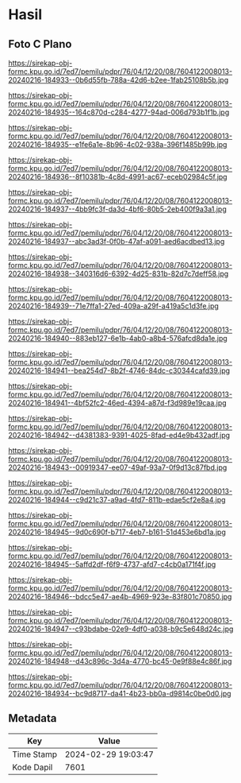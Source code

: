 # Hasil

## Foto C Plano

https://sirekap-obj-formc.kpu.go.id/7ed7/pemilu/pdpr/76/04/12/20/08/7604122008013-20240216-184933--0b6d55fb-788a-42d6-b2ee-1fab25108b5b.jpg

https://sirekap-obj-formc.kpu.go.id/7ed7/pemilu/pdpr/76/04/12/20/08/7604122008013-20240216-184935--164c870d-c284-4277-94ad-006d793b1f1b.jpg

https://sirekap-obj-formc.kpu.go.id/7ed7/pemilu/pdpr/76/04/12/20/08/7604122008013-20240216-184935--e1fe6a1e-8b96-4c02-938a-396f1485b99b.jpg

https://sirekap-obj-formc.kpu.go.id/7ed7/pemilu/pdpr/76/04/12/20/08/7604122008013-20240216-184936--8f10381b-4c8d-4991-ac67-eceb02984c5f.jpg

https://sirekap-obj-formc.kpu.go.id/7ed7/pemilu/pdpr/76/04/12/20/08/7604122008013-20240216-184937--4bb9fc3f-da3d-4bf6-80b5-2eb400f9a3a1.jpg

https://sirekap-obj-formc.kpu.go.id/7ed7/pemilu/pdpr/76/04/12/20/08/7604122008013-20240216-184937--abc3ad3f-0f0b-47af-a091-aed6acdbed13.jpg

https://sirekap-obj-formc.kpu.go.id/7ed7/pemilu/pdpr/76/04/12/20/08/7604122008013-20240216-184938--340316d6-6392-4d25-831b-82d7c7deff58.jpg

https://sirekap-obj-formc.kpu.go.id/7ed7/pemilu/pdpr/76/04/12/20/08/7604122008013-20240216-184939--71e7ffa1-27ed-409a-a29f-a419a5c1d3fe.jpg

https://sirekap-obj-formc.kpu.go.id/7ed7/pemilu/pdpr/76/04/12/20/08/7604122008013-20240216-184940--883eb127-6e1b-4ab0-a8b4-576afcd8da1e.jpg

https://sirekap-obj-formc.kpu.go.id/7ed7/pemilu/pdpr/76/04/12/20/08/7604122008013-20240216-184941--bea254d7-8b2f-4746-84dc-c30344cafd39.jpg

https://sirekap-obj-formc.kpu.go.id/7ed7/pemilu/pdpr/76/04/12/20/08/7604122008013-20240216-184941--4bf52fc2-46ed-4394-a87d-f3d989e19caa.jpg

https://sirekap-obj-formc.kpu.go.id/7ed7/pemilu/pdpr/76/04/12/20/08/7604122008013-20240216-184942--d4381383-9391-4025-8fad-ed4e9b432adf.jpg

https://sirekap-obj-formc.kpu.go.id/7ed7/pemilu/pdpr/76/04/12/20/08/7604122008013-20240216-184943--00919347-ee07-49af-93a7-0f9d13c87fbd.jpg

https://sirekap-obj-formc.kpu.go.id/7ed7/pemilu/pdpr/76/04/12/20/08/7604122008013-20240216-184944--c9d21c37-a9ad-4fd7-811b-edae5cf2e8a4.jpg

https://sirekap-obj-formc.kpu.go.id/7ed7/pemilu/pdpr/76/04/12/20/08/7604122008013-20240216-184945--9d0c690f-b717-4eb7-b161-51d453e6bd1a.jpg

https://sirekap-obj-formc.kpu.go.id/7ed7/pemilu/pdpr/76/04/12/20/08/7604122008013-20240216-184945--5affd2df-f6f9-4737-afd7-c4cb0a171f4f.jpg

https://sirekap-obj-formc.kpu.go.id/7ed7/pemilu/pdpr/76/04/12/20/08/7604122008013-20240216-184946--bdcc5e47-ae4b-4969-923e-83f801c70850.jpg

https://sirekap-obj-formc.kpu.go.id/7ed7/pemilu/pdpr/76/04/12/20/08/7604122008013-20240216-184947--c93bdabe-02e9-4df0-a038-b9c5e648d24c.jpg

https://sirekap-obj-formc.kpu.go.id/7ed7/pemilu/pdpr/76/04/12/20/08/7604122008013-20240216-184948--d43c896c-3d4a-4770-bc45-0e9f88e4c86f.jpg

https://sirekap-obj-formc.kpu.go.id/7ed7/pemilu/pdpr/76/04/12/20/08/7604122008013-20240216-184934--bc9d8717-da41-4b23-bb0a-d9814c0be0d0.jpg


## Metadata

| Key        | Value               |
| ---------- | ------------------- |
| Time Stamp | 2024-02-29 19:03:47 |
| Kode Dapil | 7601                |



